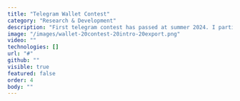 ```yaml
---
title: "Telegram Wallet Contest"
category: "Research & Development"
description: "First telegram contest has passed at summer 2024. I participate in it and was presenting a new look for wallet main page. Task was to create a separe home pages for castodial wallet that work straight within Telegram and non-castodial TON wallets, that can be stacked and have a features to collect more different tokens and NFT.\n\nBy the couse of this contest I was filming the process and published them on YouTube. You are welcome to join me on my path creating UI for wallet main page."
image: "/images/wallet-20contest-20intro-20export.png"
video: ""
technologies: []
url: "#"
github: ""
visible: true
featured: false
order: 4
body: ""
---
```

